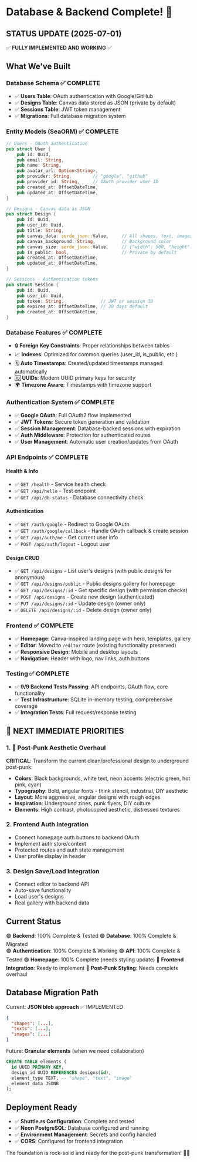 # Database & Backend Complete! 🎉

## STATUS UPDATE (2025-07-01)
✅ **FULLY IMPLEMENTED AND WORKING** ✅

## What We've Built

### Database Schema ✅ COMPLETE
- ✅ **Users Table**: OAuth authentication with Google/GitHub
- ✅ **Designs Table**: Canvas data stored as JSON (private by default)
- ✅ **Sessions Table**: JWT token management
- ✅ **Migrations**: Full database migration system

### Entity Models (SeaORM) ✅ COMPLETE
```rust
// Users - OAuth authentication
pub struct User {
    pub id: Uuid,
    pub email: String,
    pub name: String,
    pub avatar_url: Option<String>,
    pub provider: String,        // "google", "github"
    pub provider_id: String,     // OAuth provider user ID
    pub created_at: OffsetDateTime,
    pub updated_at: OffsetDateTime,
}

// Designs - Canvas data as JSON
pub struct Design {
    pub id: Uuid,
    pub user_id: Uuid,
    pub title: String,
    pub canvas_data: serde_json::Value,     // All shapes, text, images
    pub canvas_background: String,          // Background color
    pub canvas_size: serde_json::Value,     // {"width": 500, "height": 400}
    pub is_public: bool,                    // Private by default
    pub created_at: OffsetDateTime,
    pub updated_at: OffsetDateTime,
}

// Sessions - Authentication tokens
pub struct Session {
    pub id: Uuid,
    pub user_id: Uuid,
    pub token: String,              // JWT or session ID
    pub expires_at: OffsetDateTime, // 30 days default
    pub created_at: OffsetDateTime,
}
```

### Database Features ✅ COMPLETE
- 🔒 **Foreign Key Constraints**: Proper relationships between tables
- 📈 **Indexes**: Optimized for common queries (user_id, is_public, etc.)
- 🗓️ **Auto Timestamps**: Created/updated timestamps managed automatically
- 🆔 **UUIDs**: Modern UUID primary keys for security
- 🌍 **Timezone Aware**: Timestamps with timezone support

### Authentication System ✅ COMPLETE
- ✅ **Google OAuth**: Full OAuth2 flow implemented
- ✅ **JWT Tokens**: Secure token generation and validation
- ✅ **Session Management**: Database-backed sessions with expiration
- ✅ **Auth Middleware**: Protection for authenticated routes
- ✅ **User Management**: Automatic user creation/updates from OAuth

### API Endpoints ✅ COMPLETE
#### Health & Info
- ✅ `GET /health` - Service health check
- ✅ `GET /api/hello` - Test endpoint  
- ✅ `GET /api/db-status` - Database connectivity check

#### Authentication  
- ✅ `GET /auth/google` - Redirect to Google OAuth
- ✅ `GET /auth/google/callback` - Handle OAuth callback & create session
- ✅ `GET /api/auth/me` - Get current user info
- ✅ `POST /api/auth/logout` - Logout user

#### Design CRUD
- ✅ `GET /api/designs` - List user's designs (with public designs for anonymous)
- ✅ `GET /api/designs/public` - Public designs gallery for homepage
- ✅ `GET /api/designs/:id` - Get specific design (with permission checks)
- ✅ `POST /api/designs` - Create new design (authenticated)
- ✅ `PUT /api/designs/:id` - Update design (owner only)
- ✅ `DELETE /api/designs/:id` - Delete design (owner only)

### Frontend ✅ COMPLETE
- ✅ **Homepage**: Canva-inspired landing page with hero, templates, gallery
- ✅ **Editor**: Moved to `/editor` route (existing functionality preserved)
- ✅ **Responsive Design**: Mobile and desktop layouts
- ✅ **Navigation**: Header with logo, nav links, auth buttons

### Testing ✅ COMPLETE
- ✅ **9/9 Backend Tests Passing**: API endpoints, OAuth flow, core functionality
- ✅ **Test Infrastructure**: SQLite in-memory testing, comprehensive coverage
- ✅ **Integration Tests**: Full request/response testing

## 🚨 NEXT IMMEDIATE PRIORITIES

### 1. 🎨 Post-Punk Aesthetic Overhaul
**CRITICAL**: Transform the current clean/professional design to underground post-punk:
- **Colors**: Black backgrounds, white text, neon accents (electric green, hot pink, cyan)
- **Typography**: Bold, angular fonts - think stencil, industrial, DIY aesthetic
- **Layout**: More aggressive, angular designs with rough edges
- **Inspiration**: Underground zines, punk flyers, DIY culture
- **Elements**: High contrast, photocopied aesthetic, distressed textures

### 2. Frontend Auth Integration
- Connect homepage auth buttons to backend OAuth
- Implement auth store/context
- Protected routes and auth state management
- User profile display in header

### 3. Design Save/Load Integration  
- Connect editor to backend API
- Auto-save functionality
- Load user's designs
- Real gallery with backend data

## Current Status
🟢 **Backend**: 100% Complete & Tested
🟢 **Database**: 100% Complete & Migrated  
🟢 **Authentication**: 100% Complete & Working
🟢 **API**: 100% Complete & Tested
🟢 **Homepage**: 100% Complete (needs styling update)
🔄 **Frontend Integration**: Ready to implement
🔄 **Post-Punk Styling**: Needs complete overhaul

## Database Migration Path
Current: **JSON blob approach** ✅ IMPLEMENTED
```json
{
  "shapes": [...],
  "texts": [...], 
  "images": [...]
}
```

Future: **Granular elements** (when we need collaboration)
```sql
CREATE TABLE elements (
  id UUID PRIMARY KEY,
  design_id UUID REFERENCES designs(id),
  element_type TEXT, -- "shape", "text", "image"
  element_data JSONB
);
```

## Deployment Ready
- ✅ **Shuttle.rs Configuration**: Complete and tested
- ✅ **Neon PostgreSQL**: Database configured and running
- ✅ **Environment Management**: Secrets and config handled
- ✅ **CORS**: Configured for frontend integration

The foundation is rock-solid and ready for the post-punk transformation! 🚀🤘